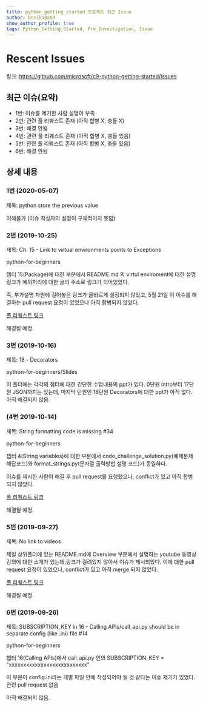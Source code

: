 ```yaml
---
title: python_getting_started 프로젝트 최근 Issue
author: Dorika0203
show_author_profile: true
tags: Python_Getting_Started, Pre_Investigation, Issue
---
```


Rescent Issues
==============================

링크: https://github.com/microsoft/c9-python-getting-started/issues

## 최근 이슈(요약)
- 1번: 이슈를 제기한 사람 설명이 부족
- 2번: 관련 풀 리퀘스트 존재 (아직 합병 X, 충돌 X)
- 3번: 해결 안됨
- 4번:  관련 풀 리퀘스트 존재 (아직 합병 X, 충돌 있음)
- 5번: 관련 풀 리퀘스트 존재 (아직 합병 X, 충돌 있음)
- 6번: 해결 안됨

## 상세 내용


### 1번 (2020-05-07)

제목: python store the previous value

이해불가 (이슈 작성자의 설명이 구체적이지 못함)


### 2번 (2019-10-25)

제목: Ch. 15 - Link to virtual environments points to Exceptions

python-for-beginners

챕터 15(Package)에 대한 부분에서 README.md 의 virtul enviroment에 대한 설명 링크가 예외처리에 대한 글의 주소로 링크가 되어있었다.

즉, 부가설명 차원에 걸어놓은 링크가 올바르게 설정되지 않았고, 5월 21일 이 이슈를 해결하는 pull request 요청이 있었으나 아직 합병되지 않았다.

[풀 리퀘스트 링크](https://github.com/microsoft/c9-python-getting-started/pull/56)

해결될 예정.



### 3번 (2019-10-16)

제목: 18 - Decorators

python-for-beginners/Slides

이 폴더에는 각각의 챕터에 대한 간단한 수업내용의 ppt가 있다.
0단원 Intro부터 17단원 JSON까지는 있는데, 마지막 단원인 18단원 Decorators에 대한 ppt가 아직 없다.
아직 해결되지 않음.


### (4번 2019-10-14)

제목: String formatting code is missing #34

python-for-beginners

챕터 4(String variables)에 대한 부분에서 code_challenge_solution.py(예제문제 해답코드)와 format_strings.py(문자열 출력방법 설명 코드)가 동일하다.

이슈를 제시한 사람이 해결 후 pull request를 요청했으나, conflict가 있고 아직 합병되지 않았다.

[풀 리퀘스트 링크](https://github.com/microsoft/c9-python-getting-started/pull/30/commits/10b506c03bdbb0e4a95136613a0a65534a0d76bc)

해결될 예정.


### 5번 (2019-09-27)

제목: No link to videos

제일 상위폴더에 있는 README.md에 Overview 부분에서 설명하는 youtube 동영상 강의에 대한 소개가 있는데,링크가 걸려있지 않아서 이슈가 제시되었다. 이에 대한 pull request 요청이 있었으나, conflict가 있고 아직 merge 되지 않았다.

[풀 리퀘스트 링크](https://github.com/microsoft/c9-python-getting-started/pull/27)

해결될 예정.


### 6번 (2019-09-26)

제목: SUBSCRIPTION_KEY in 16 - Calling APIs/call_api.py should be in separate config (like .ini) file #14

python-for-beginners

챕터 16(Calling APIs)에서 call_api.py 안의 SUBSCRIPTION_KEY = "xxxxxxxxxxxxxxxxxxxxxxxxxxx"

이 부분이 config.ini라는 개별 파일 안에 작성되어야 될 것 같다는 이슈 제기가 있었다. 관련 pull request 없음

아직 해결되지 않음.
